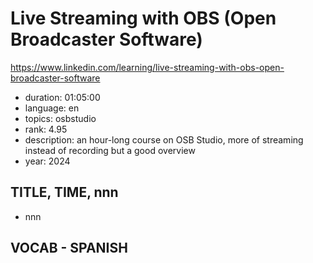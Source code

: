 # Live Streaming with OBS (Open Broadcaster Software)

https://www.linkedin.com/learning/live-streaming-with-obs-open-broadcaster-software

- duration: 01:05:00
- language: en
- topics: osbstudio
- rank: 4.95
- description: an hour-long course on OSB Studio, more of streaming instead of recording but a good overview
- year: 2024

## TITLE, TIME, nnn

- nnn

## VOCAB - SPANISH

```
```
